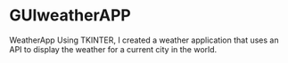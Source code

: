# GUIweatherAPP
WeatherApp
Using TKINTER, I created a weather application that uses an API to display the weather for a current city in the world.

